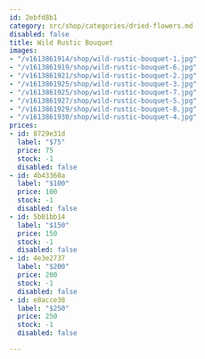 ```yaml
---
id: 2ebfd8b1
category: src/shop/categories/dried-flowers.md
disabled: false
title: Wild Rustic Bouquet
images:
- "/v1613861914/shop/wild-rustic-bouquet-1.jpg"
- "/v1613861919/shop/wild-rustic-bouquet-6.jpg"
- "/v1613861921/shop/wild-rustic-bouquet-2.jpg"
- "/v1613861925/shop/wild-rustic-bouquet-3.jpg"
- "/v1613861925/shop/wild-rustic-bouquet-7.jpg"
- "/v1613861927/shop/wild-rustic-bouquet-5.jpg"
- "/v1613861929/shop/wild-rustic-bouquet-8.jpg"
- "/v1613861930/shop/wild-rustic-bouquet-4.jpg"
prices:
- id: 8729e31d
  label: "$75"
  price: 75
  stock: -1
  disabled: false
- id: 4b43360a
  label: "$100"
  price: 100
  stock: -1
  disabled: false
- id: 5b01bb14
  label: "$150"
  price: 150
  stock: -1
  disabled: false
- id: 4e3e2737
  label: "$200"
  price: 200
  stock: -1
  disabled: false
- id: e8acce38
  label: "$250"
  price: 250
  stock: -1
  disabled: false

---
```

